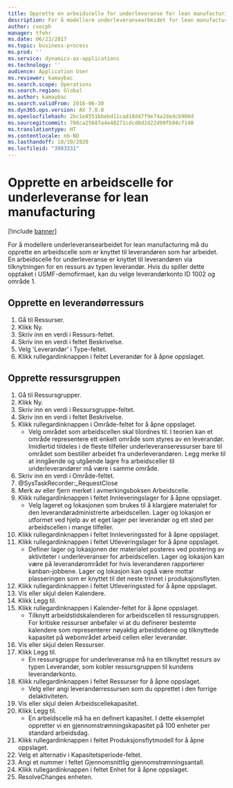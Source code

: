 ```yaml
---
title: Opprette en arbeidscelle for underleveranse for lean manufacturing
description: For å modellere underleveransearbeidet for lean manufacturing må du opprette en arbeidscelle som er knyttet til leverandøren som har arbeidet.
author: cvocph
manager: tfehr
ms.date: 06/23/2017
ms.topic: business-process
ms.prod: ''
ms.service: dynamics-ax-applications
ms.technology: ''
audience: Application User
ms.reviewer: kamaybac
ms.search.scope: Operations
ms.search.region: Global
ms.author: kamaybac
ms.search.validFrom: 2016-06-30
ms.dyn365.ops.version: AX 7.0.0
ms.openlocfilehash: 2bc1e8551bbebd11cad18d47f9e74a2dedcb908d
ms.sourcegitcommit: 708ca25687a4e48271cdcd6d2d22d99fb94cf140
ms.translationtype: HT
ms.contentlocale: nb-NO
ms.lasthandoff: 10/10/2020
ms.locfileid: "3983331"
---
```

# <a name="create-a-subcontracted-work-cell-for-lean-manufacturing"></a>Opprette en arbeidscelle for underleveranse for lean manufacturing

[!include [banner](../../includes/banner.md)]

For å modellere underleveransearbeidet for lean manufacturing må du opprette en arbeidscelle som er knyttet til leverandøren som har arbeidet. En arbeidscelle for underleveranse er knyttet til leverandøren via tilknytningen for en ressurs av typen leverandør. Hvis du spiller dette opptaket i USMF-demofirmaet, kan du velge leverandørkonto ID 1002 og område 1.


## <a name="create-a-vendor-resource"></a>Opprette en leverandørressurs
1. Gå til Ressurser.
2. Klikk Ny.
3. Skriv inn en verdi i Ressurs-feltet.
4. Skriv inn en verdi i feltet Beskrivelse.
5. Velg 'Leverandør' i Type-feltet.
6. Klikk rullegardinknappen i feltet Leverandør for å åpne oppslaget.

## <a name="create-the-resource-group"></a>Opprette ressursgruppen
1. Gå til Ressursgrupper.
2. Klikk Ny.
3. Skriv inn en verdi i Ressursgruppe-feltet.
4. Skriv inn en verdi i feltet Beskrivelse.
5. Klikk rullegardinknappen i Område-feltet for å åpne oppslaget.
    * Velg området som arbeidscellen skal tilordnes til. I teorien kan et område representere ett enkelt område som styres av en leverandør. Imidlertid tildeles i de fleste tilfeller underleveranseressurser bare til området som bestiller arbeidet fra underleverandøren. Legg merke til at inngående og utgående lagre fra arbeidsceller til underleverandører må være i samme område.  
6. Skriv inn en verdi i Område-feltet.
7. @SysTaskRecorder:_RequestClose
8. Merk av eller fjern merket i avmerkingsboksen Arbeidscelle.
9. Klikk rullegardinknappen i feltet Innleveringslager for å åpne oppslaget.
    * Velg lageret og lokasjonen som brukes til å klargjøre materialet for den leverandøradministrerte arbeidscellen. Lager og lokasjon er utformet ved hjelp av et eget lager per leverandør og ett sted per arbeidscellen i mange tilfeller.  
10. Klikk rullegardinknappen i feltet Innleveringssted for å åpne oppslaget.
11. Klikk rullegardinknappen i feltet Utleveringslager for å åpne oppslaget.
    * Definer lager og lokasjonen der materialet posteres ved postering av aktiviteter i underleveranser for arbeidscellen. Lager og lokasjon kan være på leverandørområdet for hvis leverandøren rapporterer kanban-jobbene. Lager og lokasjon kan også være mottar plasseringen som er knyttet til det neste trinnet i produksjonsflyten.  
12. Klikk rullegardinknappen i feltet Utleveringssted for å åpne oppslaget.
13. Vis eller skjul delen Kalendere.
14. Klikk Legg til.
15. Klikk rullegardinknappen i Kalender-feltet for å åpne oppslaget.
    * Tilknytt arbeidstidskalenderen for arbeidscellen til ressursgruppen. For kritiske ressurser anbefaler vi at du definerer bestemte kalendere som representerer nøyaktig arbeidstidene og tilknyttede kapasitet på webområdet arbeid cellen eller leverandør.  
16. Vis eller skjul delen Ressurser.
17. Klikk Legg til.
    * En ressursgruppe for underleveranse må ha en tilknyttet ressurs av typen Leverandør, som kobler ressursgruppen til kundens leverandørkonto.  
18. Klikk rullegardinknappen i feltet Ressurser for å åpne oppslaget.
    * Velg eller angi leverandørressursen som du opprettet i den forrige delaktiviteten.  
19. Vis eller skjul delen Arbeidscellekapasitet.
20. Klikk Legg til.
    * En arbeidscelle må ha en definert kapasitet. I dette eksemplet oppretter vi en gjennomstrømningskapasitet på 100 enheter per standard arbeidsdag.  
21. Klikk rullegardinknappen i feltet Produksjonsflytmodell for å åpne oppslaget.
22. Velg et alternativ i Kapasitetsperiode-feltet.
23. Angi et nummer i feltet Gjennomsnittlig gjennomstrømningsantall.
24. Klikk rullegardinknappen i feltet Enhet for å åpne oppslaget.
25. ResolveChanges enheten.

